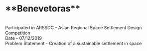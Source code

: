 <h1>**Benevetoras**</h1> <br>
Participated in ARSSDC - Asian Regional Space Settlement Design Competition <br>
Date - 07/12/2019 <br>
Problem Statement - Creation of a sustainable settlement in space
